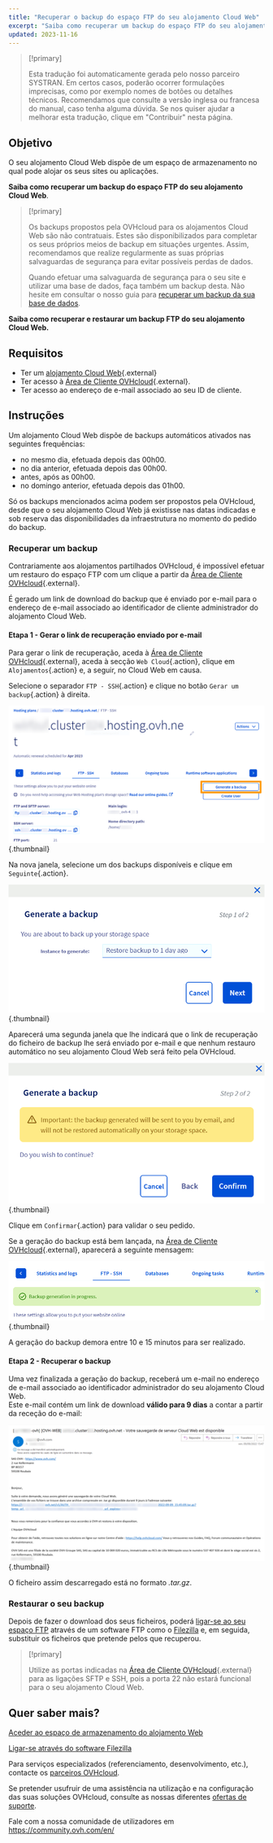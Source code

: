```yaml
---
title: "Recuperar o backup do espaço FTP do seu alojamento Cloud Web"
excerpt: "Saiba como recuperar um backup do espaço FTP do seu alojamento Cloud Web"
updated: 2023-11-16
---
```


> [!primary]
>
> Esta tradução foi automaticamente gerada pelo nosso parceiro SYSTRAN. Em certos casos, poderão ocorrer formulações imprecisas, como por exemplo nomes de botões ou detalhes técnicos. Recomendamos que consulte a versão inglesa ou francesa do manual, caso tenha alguma dúvida. Se nos quiser ajudar a melhorar esta tradução, clique em "Contribuir" nesta página.
>

## Objetivo

O seu alojamento Cloud Web dispõe de um espaço de armazenamento no qual pode alojar os seus sites ou aplicações.

**Saiba como recuperar um backup do espaço FTP do seu alojamento Cloud Web**. 

> [!primary]
> 
> Os backups propostos pela OVHcloud para os alojamentos Cloud Web são não contratuais. Estes são disponibilizados para completar os seus próprios meios de backup em situações urgentes. Assim, recomendamos que realize regularmente as suas próprias salvaguardas de segurança para evitar possíveis perdas de dados.
> 
> Quando efetuar uma salvaguarda de segurança para o seu site e utilizar uma base de dados, faça também um backup desta. Não hesite em consultar o nosso guia para [recuperar um backup da sua base de dados](/pages/web_cloud/web_hosting/sql_database_export).
> 

**Saiba como recuperar e restaurar um backup FTP do seu alojamento Cloud Web.**

## Requisitos

- Ter um [alojamento Cloud Web](https://www.ovhcloud.com/pt/web-hosting/cloud-web-offer/){.external}
- Ter acesso à [Área de Cliente OVHcloud](https://www.ovh.com/auth/?action=gotomanager&from=https://www.ovh.pt/&ovhSubsidiary=pt){.external}.
- Ter acesso ao endereço de e-mail associado ao seu ID de cliente.

## Instruções

Um alojamento Cloud Web dispõe de backups automáticos ativados nas seguintes frequências:

- no mesmo dia, efetuada depois das 00h00.
- no dia anterior, efetuada depois das 00h00.
- antes, após as 00h00.
- no domingo anterior, efetuada depois das 01h00.

Só os backups mencionados acima podem ser propostos pela OVHcloud, desde que o seu alojamento Cloud Web já existisse nas datas indicadas e sob reserva das disponibilidades da infraestrutura no momento do pedido do backup.

### Recuperar um backup

Contrariamente aos alojamentos partilhados OVHcloud, é impossível efetuar um restauro do espaço FTP com um clique a partir da [Área de Cliente OVHcloud](https://www.ovh.com/auth/?action=gotomanager&from=https://www.ovh.pt/&ovhSubsidiary=pt){.external}.

É gerado um link de download do backup que é enviado por e-mail para o endereço de e-mail associado ao identificador de cliente administrador do alojamento Cloud Web.

#### Etapa 1 - Gerar o link de recuperação enviado por e-mail

Para gerar o link de recuperação, aceda à [Área de Cliente OVHcloud](https://www.ovh.com/auth/?action=gotomanager&from=https://www.ovh.pt/&ovhSubsidiary=pt){.external}, aceda à secção `Web Cloud`{.action}, clique em `Alojamentos`{.action} e, a seguir, no Cloud Web em causa. 

Selecione o separador `FTP - SSH`{.action} e clique no botão `Gerar um backup`{.action} à direita.

![backupftpcw](images/generate-a-backup.png){.thumbnail}

Na nova janela, selecione um dos backups disponíveis e clique em `Seguinte`{.action}.

![backupftpcw](images/generate-a-backup-step-1.png){.thumbnail}

Aparecerá uma segunda janela que lhe indicará que o link de recuperação do ficheiro de backup lhe será enviado por e-mail e que nenhum restauro automático no seu alojamento Cloud Web será feito pela OVHcloud.

![backupftpcw](images/generate-a-backup-step-2.png){.thumbnail}

Clique em `Confirmar`{.action} para validar o seu pedido.

Se a geração do backup está bem lançada, na [Área de Cliente OVHcloud](https://www.ovh.com/auth/?action=gotomanager&from=https://www.ovh.pt/&ovhSubsidiary=pt){.external}, aparecerá a seguinte mensagem:

![backupftpcw](images/message-backup-progress.png){.thumbnail}

A geração do backup demora entre 10 e 15 minutos para ser realizado.

#### Etapa 2 - Recuperar o backup

Uma vez finalizada a geração do backup, receberá um e-mail no endereço de e-mail associado ao identificador administrador do seu alojamento Cloud Web.<br>
Este e-mail contém um link de download **válido para 9 dias** a contar a partir da receção do e-mail:

![backupftpcw](images/backup-information.png){.thumbnail}

O ficheiro assim descarregado está no formato *.tar.gz*.

### Restaurar o seu backup

Depois de fazer o download dos seus ficheiros, poderá [ligar-se ao seu espaço FTP](/pages/web_cloud/web_hosting/ftp_connection) através de um software FTP como o [Filezilla](/pages/web_cloud/web_hosting/ftp_filezilla_user_guide) e, em seguida, substituir os ficheiros que pretende pelos que recuperou.

> [!primary]
>
> Utilize as portas indicadas na [Área de Cliente OVHcloud](https://www.ovh.com/auth/?action=gotomanager&from=https://www.ovh.pt/&ovhSubsidiary=pt){.external} para as ligações SFTP e SSH, pois a porta 22 não estará funcional para o seu alojamento Cloud Web.
>

## Quer saber mais? 

[Aceder ao espaço de armazenamento do alojamento Web](/pages/web_cloud/web_hosting/ftp_connection)

[Ligar-se através do software Filezilla](/pages/web_cloud/web_hosting/ftp_filezilla_user_guide)

Para serviços especializados (referenciamento, desenvolvimento, etc.), contacte os [parceiros OVHcloud](https://partner.ovhcloud.com/pt/directory/).

Se pretender usufruir de uma assistência na utilização e na configuração das suas soluções OVHcloud, consulte as nossas diferentes [ofertas de suporte](/links/support).

Fale com a nossa comunidade de utilizadores em <https://community.ovh.com/en/>